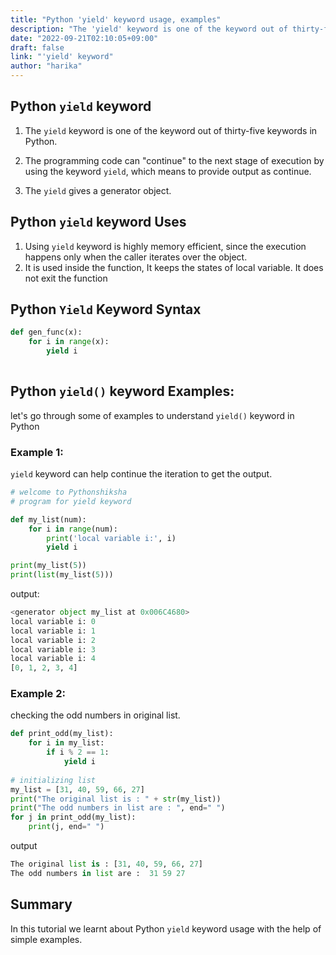 ```yaml
---
title: "Python 'yield' keyword usage, examples"
description: "The 'yield' keyword is one of the keyword out of thirty-five keywords in Python"
date: "2022-09-21T02:10:05+09:00"
draft: false
link: "'yield' keyword"
author: "harika"
---
```


## Python `yield` keyword

1. The `yield` keyword is one of the keyword out of thirty-five keywords in Python.

2. The programming code can "continue" to the next stage of execution by using the keyword `yield`, which means to provide output as continue. 

3. The `yield` gives a generator object.


## Python `yield` keyword Uses 

1. Using `yield` keyword is highly memory efficient, since the execution happens only when the caller iterates over the object.
2. It is used inside the function, It keeps the states of local variable.
It does not exit the function

## Python `Yield` Keyword  Syntax 

```Python
def gen_func(x):
    for i in range(x):
        yield i
        
```


## Python `yield()` keyword Examples:

let's go through some of examples to understand `yield()` keyword in Python

### Example 1:
`yield` keyword can help continue the iteration to get the output.

```Python
# welcome to Pythonshiksha
# program for yield keyword 

def my_list(num):
    for i in range(num):
        print('local variable i:', i)
        yield i

print(my_list(5))
print(list(my_list(5)))
```

output:

```Python
<generator object my_list at 0x006C4680>
local variable i: 0
local variable i: 1
local variable i: 2
local variable i: 3
local variable i: 4
[0, 1, 2, 3, 4]
```

### Example 2:
checking the odd numbers in original list.

```Python
def print_odd(my_list):
    for i in my_list:
        if i % 2 == 1:
            yield i
 
# initializing list
my_list = [31, 40, 59, 66, 27]
print("The original list is : " + str(my_list))
print("The odd numbers in list are : ", end=" ")
for j in print_odd(my_list):
    print(j, end=" ")
```

output

```Python
The original list is : [31, 40, 59, 66, 27]
The odd numbers in list are :  31 59 27
```

## Summary
In this tutorial we learnt about Python `yield` keyword usage with the help of simple examples.